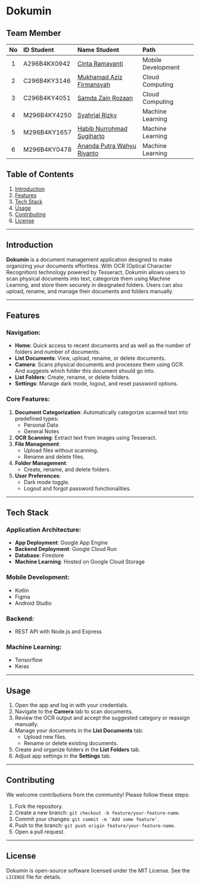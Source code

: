 # Dokumin

## Team Member

| No  | ID Student   | Name Student                                                   | Path               |
| :-: | :----------- | :------------------------------------------------------------- | :----------------- |
|  1  | A296B4KX0942 | [Cinta Ramayanti](https://github.com/cintarmynti)              | Mobile Development |
|  2  | C296B4KY3146 | [Mukhamad Aziz Firmansyah](https://github.com/mazizf13)        | Cloud Computing    |
|  3  | C296B4KY4051 | [Samda Zain Rozaan](https://github.com/samdazain)              | Cloud Computing    |
|  4  | M296B4KY4250 | [Syahrial Rizky](https://github.com/SyahrialZky)               | Machine Learning   |
|  5  | M296B4KY1657 | [Habib Nurrohmad Sugiharto](https://github.com/habibNurrohmad) | Machine Learning   |
|  6  | M296B4KY0478 | [Ananda Putra Wahyu Riyanto](https://github.com/Ndaputtra)     | Machine Learning   |

## Table of Contents

1. [Introduction](#introduction)
2. [Features](#features)
3. [Tech Stack](#tech-stack)
4. [Usage](#usage)
5. [Contributing](#contributing)
6. [License](#license)

---

## Introduction

**Dokumin** is a document management application designed to make organizing your documents effortless. With OCR (Optical Character Recognition) technology powered by Tesseract, Dokumin allows users to scan physical documents into text, categorize them using Machine Learning, and store them securely in designated folders. Users can also upload, rename, and manage their documents and folders manually.

---

## Features

### Navigation:

-   **Home**: Quick access to recent documents and as well as the number of folders and number of documents.
-   **List Documents**: View, upload, rename, or delete documents.
-   **Camera**: Scans physical documents and processes them using OCR. And suggests which folder this document should go into.
-   **List Folders**: Create, rename, or delete folders.
-   **Settings**: Manage dark mode, logout, and reset password options.

### Core Features:

1. **Document Categorization**: Automatically categorize scanned text into predefined types:
    - Personal Data
    - General Notes
2. **OCR Scanning**: Extract text from images using Tesseract.
3. **File Management**:
    - Upload files without scanning.
    - Rename and delete files.
4. **Folder Management**:
    - Create, rename, and delete folders.
5. **User Preferences**:
    - Dark mode toggle.
    - Logout and forgot password functionalities.

---

## Tech Stack

### Application Architecture:

-   **App Deployment**: Google App Engine
-   **Backend Deployment**: Google Cloud Run
-   **Database**: Firestore
-   **Machine Learning**: Hosted on Google Cloud Storage

### Mobile Development:

-   Kotlin
-   Figma
-   Android Studio

### Backend:

-   REST API with Node.js and Express

### Machine Learning:

-   Tensorflow
-   Keras

---

## Usage

1. Open the app and log in with your credentials.
2. Navigate to the **Camera** tab to scan documents.
3. Review the OCR output and accept the suggested category or reassign manually.
4. Manage your documents in the **List Documents** tab:
    - Upload new files.
    - Rename or delete existing documents.
5. Create and organize folders in the **List Folders** tab.
6. Adjust app settings in the **Settings** tab.

---

## Contributing

We welcome contributions from the community! Please follow these steps:

1. Fork the repository.
2. Create a new branch: `git checkout -b feature/your-feature-name`.
3. Commit your changes: `git commit -m 'Add some feature'`.
4. Push to the branch: `git push origin feature/your-feature-name`.
5. Open a pull request.

---

## License

Dokumin is open-source software licensed under the MIT License. See the `LICENSE` file for details.

